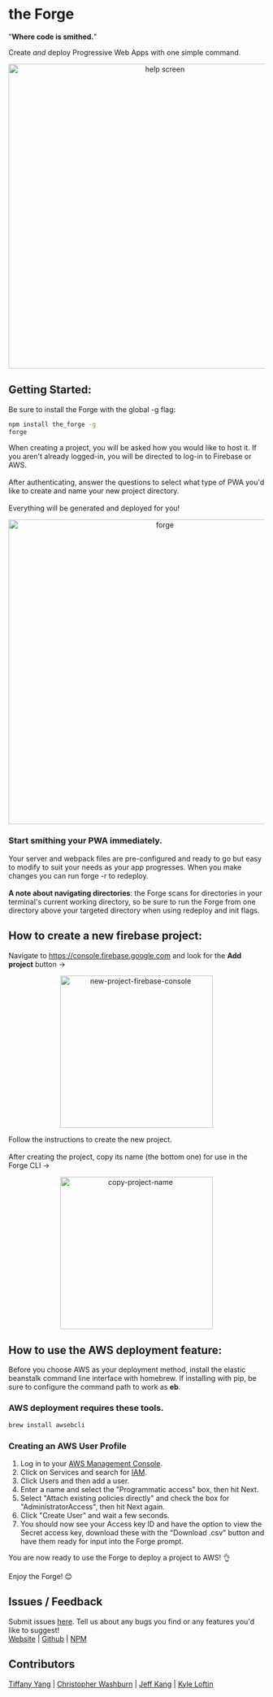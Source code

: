 # the Forge
"**Where code is smithed.**"

Create *and* deploy Progressive Web Apps with one simple command.

<p align='center'>
<img src=https://i.imgur.com/Bch4gAK.png width='600' alt='help screen'>
</p>

## Getting Started:
Be sure to install the Forge with the global -g flag:
```sh
npm install the_forge -g
forge
```
When creating a project, you will be asked how you would like to host it. If you aren't already logged-in, you will be directed to log-in to Firebase or AWS.<br /><br />
After authenticating, answer the questions to select what type of PWA you'd like to create and name your new project directory.<br /><br />
Everything will be generated and deployed for you!<br />

<p align='center'>
<img src=https://media.giphy.com/media/Nszy3vzLmWmGANWdaw/giphy.gif width='600' alt='forge'>
</p>

### Start smithing your PWA immediately.

Your server and webpack files are pre-configured and ready to go but easy to modify to suit your needs as your app progresses. When you make changes you can run forge -r to redeploy.<br /><br />
**A note about navigating directories**: the Forge scans for directories in your terminal's current working directory, so be sure to run the Forge from one directory above your targeted directory when using redeploy and init flags.

## How to create a new firebase project:
Navigate to https://console.firebase.google.com and look for the **Add project** button ->
<p align='center'>
<img src='https://i.imgur.com/nox73zP.png' width='300' alt='new-project-firebase-console'>
</p>
Follow the instructions to create the new project.<br /><br />
After creating the project, copy its name (the bottom one) for use in the Forge CLI ->
<p align='center'>
<img src=https://media.giphy.com/media/58FObrPmgNqvLYJayZ/giphy.gif width='300' alt='copy-project-name'>
</p>

## How to use the AWS deployment feature:
Before you choose AWS as your deployment method, install the elastic beanstalk command line interface with homebrew. If installing with pip, be sure to configure the command path to work as **eb**.<br />
### **AWS deployment requires these tools.**
```sh
brew install awsebcli
```

### Creating an AWS User Profile
1. Log in to your [AWS Management Console](https://aws.amazon.com/console/).<br />
2. Click on Services and search for [IAM](https://console.aws.amazon.com/iam/home).<br />
3. Click Users and then add a user.<br />
4. Enter a name and select the "Programmatic access" box, then hit Next.<br />
5. Select "Attach existing policies directly" and check the box for "AdministratorAccess", then hit Next again.<br />
6. Click "Create User" and wait a few seconds.<br />
7. You should now see your Access key ID and have the option to view the Secret access key, download these with the "Download .csv" button and have them ready for input into the Forge prompt.

You are now ready to use the Forge to deploy a project to AWS! 👌

Enjoy the Forge! 😊


## Issues / Feedback
Submit issues [here](https://github.com/forgepwa/the_forge/issues). Tell us about any bugs you find or any features you'd like to suggest!<br />
[Website](https://forgepwa.com) | [Github](https://github.com/forgepwa/the_forge) | [NPM](https://npmjs.com/package/the_forge)

## Contributors
[Tiffany Yang](https://github.com/tyang1) | [Christopher Washburn](https://github.com/SKChristopher) | [Jeff Kang](https://github.com/jkang215) | [Kyle Loftin](https://github.com/KALoftin)
